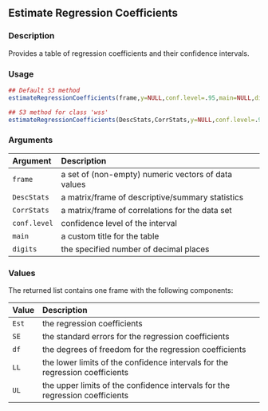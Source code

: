## Estimate Regression Coefficients

### Description

Provides a table of regression coefficients and their confidence intervals.

### Usage

```r
## Default S3 method
estimateRegressionCoefficients(frame,y=NULL,conf.level=.95,main=NULL,digits=3)

## S3 method for class 'wss'
estimateRegressionCoefficients(DescStats,CorrStats,y=NULL,conf.level=.95,main=NULL,digits=3)
```

### Arguments

Argument | Description
:-- | :--
```frame``` | a set of (non-empty) numeric vectors of data values
```DescStats``` | a matrix/frame of descriptive/summary statistics
```CorrStats``` | a matrix/frame of correlations for the data set
```conf.level``` | confidence level of the interval
```main``` | a custom title for the table
```digits``` | the specified number of decimal places

### Values

The returned list contains one frame with the following components:

Value | Description
:-- | :--
```Est``` | the regression coefficients
```SE``` | the standard errors for the regression coefficients
```df``` | the degrees of freedom for the regression coefficients
```LL``` | the lower limits of the confidence intervals for the regression coefficients
```UL``` | the upper limits of the confidence intervals for the regression coefficients
